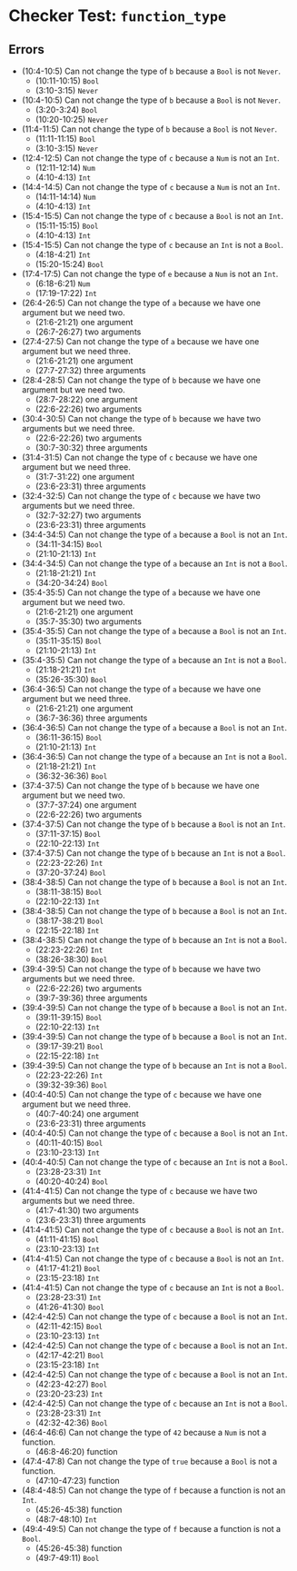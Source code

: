 # Checker Test: `function_type`

## Errors
- (10:4-10:5) Can not change the type of `b` because a `Bool` is not `Never`.
  - (10:11-10:15) `Bool`
  - (3:10-3:15) `Never`
- (10:4-10:5) Can not change the type of `b` because a `Bool` is not `Never`.
  - (3:20-3:24) `Bool`
  - (10:20-10:25) `Never`
- (11:4-11:5) Can not change the type of `b` because a `Bool` is not `Never`.
  - (11:11-11:15) `Bool`
  - (3:10-3:15) `Never`
- (12:4-12:5) Can not change the type of `c` because a `Num` is not an `Int`.
  - (12:11-12:14) `Num`
  - (4:10-4:13) `Int`
- (14:4-14:5) Can not change the type of `c` because a `Num` is not an `Int`.
  - (14:11-14:14) `Num`
  - (4:10-4:13) `Int`
- (15:4-15:5) Can not change the type of `c` because a `Bool` is not an `Int`.
  - (15:11-15:15) `Bool`
  - (4:10-4:13) `Int`
- (15:4-15:5) Can not change the type of `c` because an `Int` is not a `Bool`.
  - (4:18-4:21) `Int`
  - (15:20-15:24) `Bool`
- (17:4-17:5) Can not change the type of `e` because a `Num` is not an `Int`.
  - (6:18-6:21) `Num`
  - (17:19-17:22) `Int`
- (26:4-26:5) Can not change the type of `a` because we have one argument but we need two.
  - (21:6-21:21) one argument
  - (26:7-26:27) two arguments
- (27:4-27:5) Can not change the type of `a` because we have one argument but we need three.
  - (21:6-21:21) one argument
  - (27:7-27:32) three arguments
- (28:4-28:5) Can not change the type of `b` because we have one argument but we need two.
  - (28:7-28:22) one argument
  - (22:6-22:26) two arguments
- (30:4-30:5) Can not change the type of `b` because we have two arguments but we need three.
  - (22:6-22:26) two arguments
  - (30:7-30:32) three arguments
- (31:4-31:5) Can not change the type of `c` because we have one argument but we need three.
  - (31:7-31:22) one argument
  - (23:6-23:31) three arguments
- (32:4-32:5) Can not change the type of `c` because we have two arguments but we need three.
  - (32:7-32:27) two arguments
  - (23:6-23:31) three arguments
- (34:4-34:5) Can not change the type of `a` because a `Bool` is not an `Int`.
  - (34:11-34:15) `Bool`
  - (21:10-21:13) `Int`
- (34:4-34:5) Can not change the type of `a` because an `Int` is not a `Bool`.
  - (21:18-21:21) `Int`
  - (34:20-34:24) `Bool`
- (35:4-35:5) Can not change the type of `a` because we have one argument but we need two.
  - (21:6-21:21) one argument
  - (35:7-35:30) two arguments
- (35:4-35:5) Can not change the type of `a` because a `Bool` is not an `Int`.
  - (35:11-35:15) `Bool`
  - (21:10-21:13) `Int`
- (35:4-35:5) Can not change the type of `a` because an `Int` is not a `Bool`.
  - (21:18-21:21) `Int`
  - (35:26-35:30) `Bool`
- (36:4-36:5) Can not change the type of `a` because we have one argument but we need three.
  - (21:6-21:21) one argument
  - (36:7-36:36) three arguments
- (36:4-36:5) Can not change the type of `a` because a `Bool` is not an `Int`.
  - (36:11-36:15) `Bool`
  - (21:10-21:13) `Int`
- (36:4-36:5) Can not change the type of `a` because an `Int` is not a `Bool`.
  - (21:18-21:21) `Int`
  - (36:32-36:36) `Bool`
- (37:4-37:5) Can not change the type of `b` because we have one argument but we need two.
  - (37:7-37:24) one argument
  - (22:6-22:26) two arguments
- (37:4-37:5) Can not change the type of `b` because a `Bool` is not an `Int`.
  - (37:11-37:15) `Bool`
  - (22:10-22:13) `Int`
- (37:4-37:5) Can not change the type of `b` because an `Int` is not a `Bool`.
  - (22:23-22:26) `Int`
  - (37:20-37:24) `Bool`
- (38:4-38:5) Can not change the type of `b` because a `Bool` is not an `Int`.
  - (38:11-38:15) `Bool`
  - (22:10-22:13) `Int`
- (38:4-38:5) Can not change the type of `b` because a `Bool` is not an `Int`.
  - (38:17-38:21) `Bool`
  - (22:15-22:18) `Int`
- (38:4-38:5) Can not change the type of `b` because an `Int` is not a `Bool`.
  - (22:23-22:26) `Int`
  - (38:26-38:30) `Bool`
- (39:4-39:5) Can not change the type of `b` because we have two arguments but we need three.
  - (22:6-22:26) two arguments
  - (39:7-39:36) three arguments
- (39:4-39:5) Can not change the type of `b` because a `Bool` is not an `Int`.
  - (39:11-39:15) `Bool`
  - (22:10-22:13) `Int`
- (39:4-39:5) Can not change the type of `b` because a `Bool` is not an `Int`.
  - (39:17-39:21) `Bool`
  - (22:15-22:18) `Int`
- (39:4-39:5) Can not change the type of `b` because an `Int` is not a `Bool`.
  - (22:23-22:26) `Int`
  - (39:32-39:36) `Bool`
- (40:4-40:5) Can not change the type of `c` because we have one argument but we need three.
  - (40:7-40:24) one argument
  - (23:6-23:31) three arguments
- (40:4-40:5) Can not change the type of `c` because a `Bool` is not an `Int`.
  - (40:11-40:15) `Bool`
  - (23:10-23:13) `Int`
- (40:4-40:5) Can not change the type of `c` because an `Int` is not a `Bool`.
  - (23:28-23:31) `Int`
  - (40:20-40:24) `Bool`
- (41:4-41:5) Can not change the type of `c` because we have two arguments but we need three.
  - (41:7-41:30) two arguments
  - (23:6-23:31) three arguments
- (41:4-41:5) Can not change the type of `c` because a `Bool` is not an `Int`.
  - (41:11-41:15) `Bool`
  - (23:10-23:13) `Int`
- (41:4-41:5) Can not change the type of `c` because a `Bool` is not an `Int`.
  - (41:17-41:21) `Bool`
  - (23:15-23:18) `Int`
- (41:4-41:5) Can not change the type of `c` because an `Int` is not a `Bool`.
  - (23:28-23:31) `Int`
  - (41:26-41:30) `Bool`
- (42:4-42:5) Can not change the type of `c` because a `Bool` is not an `Int`.
  - (42:11-42:15) `Bool`
  - (23:10-23:13) `Int`
- (42:4-42:5) Can not change the type of `c` because a `Bool` is not an `Int`.
  - (42:17-42:21) `Bool`
  - (23:15-23:18) `Int`
- (42:4-42:5) Can not change the type of `c` because a `Bool` is not an `Int`.
  - (42:23-42:27) `Bool`
  - (23:20-23:23) `Int`
- (42:4-42:5) Can not change the type of `c` because an `Int` is not a `Bool`.
  - (23:28-23:31) `Int`
  - (42:32-42:36) `Bool`
- (46:4-46:6) Can not change the type of `42` because a `Num` is not a function.
  - (46:8-46:20) function
- (47:4-47:8) Can not change the type of `true` because a `Bool` is not a function.
  - (47:10-47:23) function
- (48:4-48:5) Can not change the type of `f` because a function is not an `Int`.
  - (45:26-45:38) function
  - (48:7-48:10) `Int`
- (49:4-49:5) Can not change the type of `f` because a function is not a `Bool`.
  - (45:26-45:38) function
  - (49:7-49:11) `Bool`
